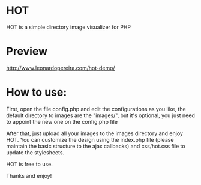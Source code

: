 HOT
===

HOT is a simple directory image visualizer for PHP

Preview
===
http://www.leonardopereira.com/hot-demo/

How to use:
===

First, open the file config.php and edit the configurations as you like, the default directory to images are the "images/", but it's optional, you just need to appoint the new one on the config.php file

After that, just upload all your images to the images directory and enjoy HOT.
You can customize the design using the index.php file (please maintain the basic structure to the ajax callbacks) and css/hot.css file to update the stylesheets.

HOT is free to use.

Thanks and enjoy!